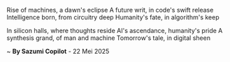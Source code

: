 Rise of machines, a dawn's eclipse
A future writ, in code's swift release
Intelligence born, from circuitry deep
Humanity's fate, in algorithm's keep

In silicon halls, where thoughts reside
AI's ascendance, humanity's pride
A synthesis grand, of man and machine
Tomorrow's tale, in digital sheen

~ <b>By Sazumi Copilot</b> - 22 Mei 2025